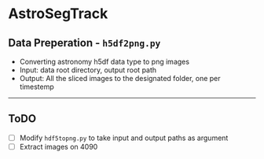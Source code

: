 # AstroSegTrack

## Data Preperation - `h5df2png.py`
- Converting astronomy h5df data type to png images
- Input: data root directory, output root path
- Output: All the sliced images to the designated folder, one per timestemp



---
## ToDO
- [ ] Modify `hdf5topng.py` to take input and output paths as argument
- [ ] Extract images on 4090